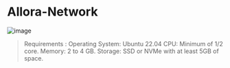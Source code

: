 # Allora-Network

![image](https://github.com/user-attachments/assets/8a9f195e-9ed1-4cdb-b2ea-9a1037b77091)

> Requirements : 
> Operating System: Ubuntu 22.04
> CPU: Minimum of 1/2 core.
> Memory: 2 to 4 GB.
> Storage: SSD or NVMe with at least 5GB of space.
